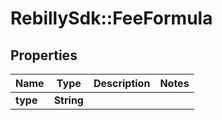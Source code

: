 # RebillySdk::FeeFormula

## Properties
Name | Type | Description | Notes
------------ | ------------- | ------------- | -------------
**type** | **String** |  | 


